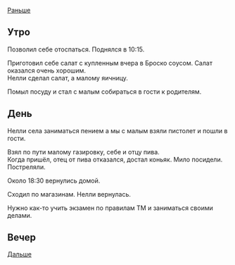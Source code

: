 [Раньше](2020.05.23.md)  
## Утро
Позволил себе отоспаться. Поднялся в 10:15.

Приготовил себе салат с купленным вчера в Броско соусом. Салат оказался очень хорошим.  
Нелли сделал салат, а малому яичницу.

Помыл посуду и стал с малым собираться в гости к родителям.
## День
Нелли села заниматься пением а мы с малым взяли пистолет и пошли в гости.

Взял по пути малому газировку, себе и отцу пива.  
Когда пришёл, отец от пива отказался, достал коньяк. Мило посидели. Постреляли.

Около 18:30 вернулись домой.

Сходил по магазинам. Нелли вернулась.

Нужно как-то учить экзамен по правилам ТМ и заниматься своими делами.
## Вечер
[Дальше](2020.05.25.md)